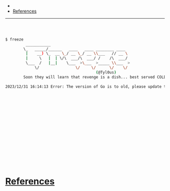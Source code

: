- 
- [References](#references)

-------------------------------------------

## 
```sh

```

## 
```sh
$ freeze 
         ___________                                    
        \_   _____/______   ____   ____ ________ ____  
         |    __) \_  __ \_/ __ \_/ __ \\___   // __ \ 
         |     \   |  | \/\  ___/\  ___/ /    /\  ___/ 
         \___  /   |__|    \___  >\___  >_____ \\___  >
             \/                \/     \/      \/    \/ 
                                        (@Tyl0us)
        Soon they will learn that revenge is a dish... best served COLD...
                 
2023/12/31 16:14:13 Error: The version of Go is to old, please update to version 1.19.1 or later
```

## 
```sh

```

## 
```sh

```

## 
```sh

```

## 
```sh

```

## 
```sh

```

## 
```sh

```

## 
```sh

```

## 
```sh

```

# [References](#references-1)

